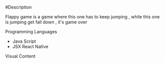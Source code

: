 #Description 

Flappy game is a game where this one has to keep jumping , while this one is jumping get fall down , it's game over 



Programming Languages

<ul>
<li>Java Script</li>
<li>JSX React Native</li>

</ul>

Visual Content 

